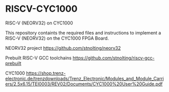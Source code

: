 # RISCV-CYC1000
RISC-V (NEORV32) on CYC1000

This repository containts the required files and instructions to implement a RISC-V (NEORV32) on the CYC1000 FPGA Board.

NEORV32 project
https://github.com/stnolting/neorv32

Prebuilt RISC-V GCC toolchains
https://github.com/stnolting/riscv-gcc-prebuilt

CYC1000
https://shop.trenz-electronic.de/trenzdownloads/Trenz_Electronic/Modules_and_Module_Carriers/2.5x6.15/TEI0003/REV02/Documents/CYC1000%20User%20Guide.pdf

